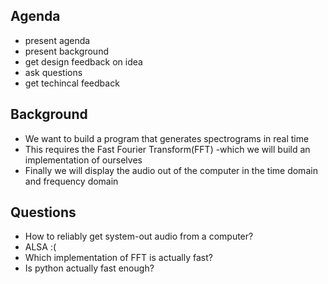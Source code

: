 ## Agenda
- present agenda
- present background
- get design feedback on idea
- ask questions
- get techincal feedback

## Background
- We want to build a program that generates spectrograms in real time
- This requires the Fast Fourier Transform(FFT) -which we will build an implementation of ourselves
- Finally we will display the audio out of the computer in the time domain and frequency domain

## Questions
- How to reliably get system-out audio from a computer?
- ALSA :(
- Which implementation of FFT is actually fast?
- Is python actually fast enough?
